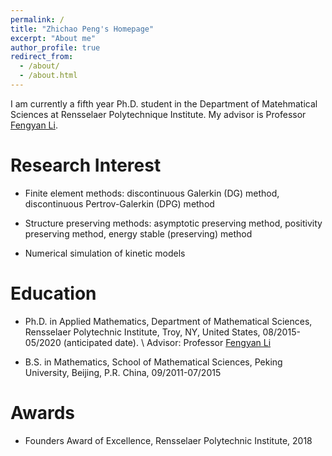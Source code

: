 ```yaml
---
permalink: /
title: "Zhichao Peng's Homepage"
excerpt: "About me"
author_profile: true
redirect_from: 
  - /about/
  - /about.html
---
```

I am currently a fifth year Ph.D. student in the Department of Matehmatical Sciences at Rensselaer Polytechnique Institute. My advisor is Professor [Fengyan Li](https://homepages.rpi.edu/~lif/).

Research Interest 
======
- Finite element methods: discontinuous Galerkin (DG) method, discontinuous Pertrov-Galerkin (DPG) method

- Structure preserving methods: asymptotic preserving method, positivity preserving method,
energy stable (preserving) method

- Numerical simulation of kinetic models

Education 
======
- Ph.D. in Applied Mathematics, Department of Mathematical Sciences, Rensselaer Polytechnic Institute,
Troy, NY, United States, 08/2015-05/2020 (anticipated date). \\
Advisor: Professor [Fengyan Li](https://homepages.rpi.edu/~lif/)

- B.S. in Mathematics, School of Mathematical Sciences, Peking University, Beijing, P.R. China,
09/2011-07/2015

Awards
=======
- Founders Award of Excellence, Rensselaer Polytechnic Institute, 2018

